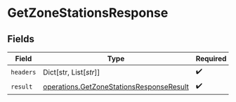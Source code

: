 # GetZoneStationsResponse


## Fields

| Field                                                                                                | Type                                                                                                 | Required                                                                                             | Description                                                                                          |
| ---------------------------------------------------------------------------------------------------- | ---------------------------------------------------------------------------------------------------- | ---------------------------------------------------------------------------------------------------- | ---------------------------------------------------------------------------------------------------- |
| `headers`                                                                                            | Dict[str, List[*str*]]                                                                               | :heavy_check_mark:                                                                                   | N/A                                                                                                  |
| `result`                                                                                             | [operations.GetZoneStationsResponseResult](../../models/operations/getzonestationsresponseresult.md) | :heavy_check_mark:                                                                                   | N/A                                                                                                  |